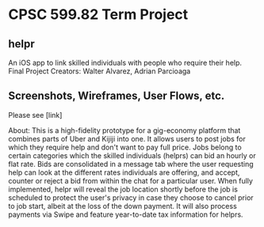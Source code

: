 
# CPSC 599.82 Term Project

## helpr
An iOS app to link skilled individuals with people who require their help.
Final Project Creators: Walter Alvarez, Adrian Parcioaga

## Screenshots, Wireframes, User Flows, etc.
Please see [link]

About:
This is a high-fidelity prototype for a gig-economy platform that combines parts of Uber and Kijiji into one. It allows users to post jobs for which they require help and don't want to pay full price. Jobs belong to certain categories which the skilled individuals (helprs) can bid an hourly or flat rate. Bids are consolidated in a message tab where the user requesting help can look at the different rates individuals are offering, and accept, counter or reject a bid from within the chat for a particular user. When fully implemented, helpr will reveal the job location shortly before the job is scheduled to protect the user's privacy in case they choose to cancel prior to job start, albeit at the loss of the down payment. It will also process payments via Swipe and feature year-to-date tax information for helprs.
